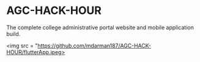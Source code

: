 # AGC-HACK-HOUR
The complete college administrative portal website and mobile application build.

<img src = "https://github.com/mdarman187/AGC-HACK-HOUR/flutterApp.jpeg>
